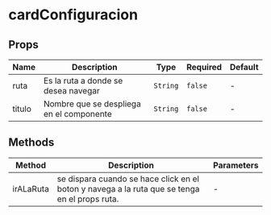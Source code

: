 # cardConfiguracion

## Props

<!-- @vuese:cardConfiguracion:props:start -->
|Name|Description|Type|Required|Default|
|---|---|---|---|---|
|ruta|Es la ruta a donde se desea navegar|`String`|`false`|-|
|titulo|Nombre que se despliega en el componente|`String`|`false`|-|

<!-- @vuese:cardConfiguracion:props:end -->


## Methods

<!-- @vuese:cardConfiguracion:methods:start -->
|Method|Description|Parameters|
|---|---|---|
|irALaRuta|se dispara cuando se hace click en el boton y navega a  la ruta que se  tenga en el props ruta.|-|

<!-- @vuese:cardConfiguracion:methods:end -->



